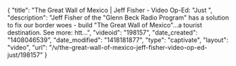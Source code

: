 {
    "title": "The Great Wall of Mexico | Jeff Fisher - Video Op-Ed: \"Just ",
    "description": "Jeff Fisher of the \"Glenn Beck Radio Program\" has a solution to fix our border woes - build \"The Great Wall of Mexico\"...a tourist destination. See more: htt...",
    "videoid": "198157",
    "date_created": "1408046539",
    "date_modified": "1418181877",
    "type": "captivate",
    "layout": "video",
    "url": "\/v\/the-great-wall-of-mexico-jeff-fisher-video-op-ed-just\/198157"
}